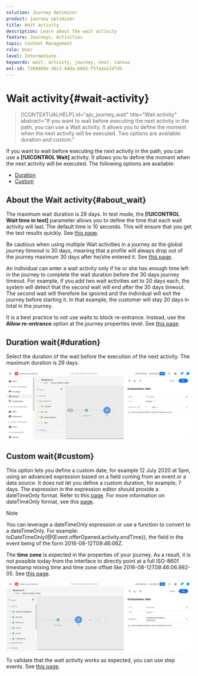 ```yaml
---
solution: Journey Optimizer
product: journey optimizer
title: Wait activity
description: Learn about the wait activity
feature: Journeys, Activities
topic: Content Management
role: User
level: Intermediate
keywords: wait, activity, journey, next, canvas
exl-id: 7268489a-38c1-44da-b043-f57aaa12d7d5
---
```

# Wait activity{#wait-activity}

>[!CONTEXTUALHELP]
>id="ajo_journey_wait"
>title="Wait activity"
>abstract="If you want to wait before executing the next activity in the path, you can use a Wait activity. It allows you to define the moment when the next activity will be executed. Two options are available: duration and custom."

If you want to wait before executing the next activity in the path, you can use a **[!UICONTROL Wait]** activity. It allows you to define the moment when the next activity will be executed. The following options are available:

* [Duration](#duration) 
* [Custom](#custom) 

<!--
* [Email send time optimization](#email_send_time_optimization)
* [Fixed date](#fixed_date) 
-->

## About the Wait activity{#about_wait}

The maximum wait duration is 29 days. In test mode, the **[!UICONTROL Wait time in test]** parameter allows you to define the time that each wait activity will last. The default time is 10 seconds. This will ensure that you get the test results quickly. See [this page](../building-journeys/testing-the-journey.md).

Be cautious when using multiple Wait activities in a journey as the global journey timeout is 30 days, meaning that a profile will always drop out of the journey maximum 30 days after he/she entered it. See [this page](../building-journeys/journey-gs.md#global_timeout).

An individual can enter a wait activity only if he or she has enough time left in the journey to complete the wait duration before the 30 days journey timeout. For example, if you add two wait activities set to 20 days each, the system will detect that the second wait will end after the 30 days timeout. The second wait will therefore be ignored and the individual will exit the journey before starting it. In that example, the customer will stay 20 days in total in the journey.

It is a best practice to not use waits to block re-entrance. Instead, use the **Allow re-entrance** option at the journey properties level. See [this page](../building-journeys/journey-gs.md#entrance).

## Duration wait{#duration}

Select the duration of the wait before the execution of the next activity. The maximum duration is 29 days.

![](assets/journey55.png)

<!--
## Fixed date wait{#fixed_date}

Select the date for the execution of the next activity.

![](assets/journey56.png)

-->

## Custom wait{#custom}

This option lets you define a custom date, for example 12 July 2020 at 5pm, using an advanced expression based on a field coming from an event or a data source. It does not let you define a custom duration, for example, 7 days. The expression in the expression editor should provide a dateTimeOnly format. Refer to this [page](expression/expressionadvanced.md). For more information on dateTimeOnly format, see this [page](expression/data-types.md).

>[!NOTE]
>
>You can leverage a dateTimeOnly expression or use a function to convert to a dateTimeOnly. For example: toDateTimeOnly(@{Event.offerOpened.activity.endTime}), the field in the event being of the form 2016-08-12T09:46:06Z.
>
>The **time zone** is expected in the properties of your journey. As a result, it is not possible today from the interface to directly point at a full ISO-8601 timestamp mixing time and time zone offset like 2016-08-12T09:46:06.982-05. See [this page](../building-journeys/timezone-management.md).

![](assets/journey57.png)

To validate that the wait activity works as expected, you can use step events. See [this page](../reports/query-examples.md#common-queries).

<!--## Email send time optimization{#email_send_time_optimization}

This type of wait uses a score calculated in Adobe Experience Platform. The score calculates the propensity to click or open an email in the future based on past behavior. Note that the algorithm calculating the score needs a certain amount of data to work. As a result, when it does not have enough data, the default wait time will apply. At publication time, you’ll be notified that the default time applies.

>[!NOTE]
>
>The first event of your journey must have a namespace.
>
>This capability is only available after an **[!UICONTROL Email]** activity. You need to have Adobe Campaign Standard.

1. In the **[!UICONTROL Amount of time]** field, define the number of hours to consider to optimize email sending.
1. In the **[!UICONTROL Optimization type]** field, choose if the optimization should increase clicks or opens.
1. In the **[!UICONTROL Default time]** field, define the default time to wait if the predictive send time score is not available.

    >[!NOTE]
    >
    >Note that the send time score can be unavailable because there is not enough data to perform the calculation. In this case, you will be informed, at publication time, that the default time applies.

![](assets/journey57bis.png)-->
